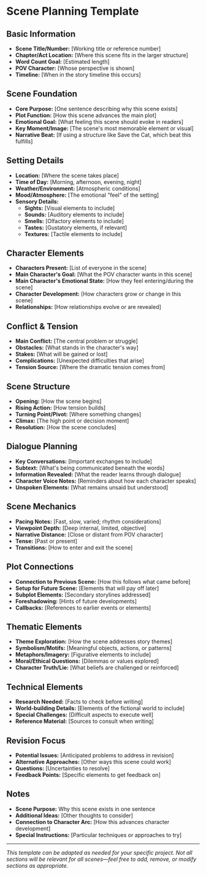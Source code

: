 # Scene Planning Template

## Basic Information
- **Scene Title/Number:** [Working title or reference number]
- **Chapter/Act Location:** [Where this scene fits in the larger structure]
- **Word Count Goal:** [Estimated length]
- **POV Character:** [Whose perspective is shown]
- **Timeline:** [When in the story timeline this occurs]

## Scene Foundation
- **Core Purpose:** [One sentence describing why this scene exists]
- **Plot Function:** [How this scene advances the main plot]
- **Emotional Goal:** [What feeling this scene should evoke in readers]
- **Key Moment/Image:** [The scene's most memorable element or visual]
- **Narrative Beat:** [If using a structure like Save the Cat, which beat this fulfills]

## Setting Details
- **Location:** [Where the scene takes place]
- **Time of Day:** [Morning, afternoon, evening, night]
- **Weather/Environment:** [Atmospheric conditions]
- **Mood/Atmosphere:** [The emotional "feel" of the setting]
- **Sensory Details:**
  - **Sights:** [Visual elements to include]
  - **Sounds:** [Auditory elements to include]
  - **Smells:** [Olfactory elements to include]
  - **Tastes:** [Gustatory elements, if relevant]
  - **Textures:** [Tactile elements to include]

## Character Elements
- **Characters Present:** [List of everyone in the scene]
- **Main Character's Goal:** [What the POV character wants in this scene]
- **Main Character's Emotional State:** [How they feel entering/during the scene]
- **Character Development:** [How characters grow or change in this scene]
- **Relationships:** [How relationships evolve or are revealed]

## Conflict & Tension
- **Main Conflict:** [The central problem or struggle]
- **Obstacles:** [What stands in the character's way]
- **Stakes:** [What will be gained or lost]
- **Complications:** [Unexpected difficulties that arise]
- **Tension Source:** [Where the dramatic tension comes from]

## Scene Structure
- **Opening:** [How the scene begins]
- **Rising Action:** [How tension builds]
- **Turning Point/Pivot:** [Where something changes]
- **Climax:** [The high point or decision moment]
- **Resolution:** [How the scene concludes]

## Dialogue Planning
- **Key Conversations:** [Important exchanges to include]
- **Subtext:** [What's being communicated beneath the words]
- **Information Revealed:** [What the reader learns through dialogue]
- **Character Voice Notes:** [Reminders about how each character speaks]
- **Unspoken Elements:** [What remains unsaid but understood]

## Scene Mechanics
- **Pacing Notes:** [Fast, slow, varied; rhythm considerations]
- **Viewpoint Depth:** [Deep internal, limited, objective]
- **Narrative Distance:** [Close or distant from POV character]
- **Tense:** [Past or present]
- **Transitions:** [How to enter and exit the scene]

## Plot Connections
- **Connection to Previous Scene:** [How this follows what came before]
- **Setup for Future Scene:** [Elements that will pay off later]
- **Subplot Elements:** [Secondary storylines addressed]
- **Foreshadowing:** [Hints of future developments]
- **Callbacks:** [References to earlier events or elements]

## Thematic Elements
- **Theme Exploration:** [How the scene addresses story themes]
- **Symbolism/Motifs:** [Meaningful objects, actions, or patterns]
- **Metaphors/Imagery:** [Figurative elements to include]
- **Moral/Ethical Questions:** [Dilemmas or values explored]
- **Character Truth/Lie:** [What beliefs are challenged or reinforced]

## Technical Elements
- **Research Needed:** [Facts to check before writing]
- **World-building Details:** [Elements of the fictional world to include]
- **Special Challenges:** [Difficult aspects to execute well]
- **Reference Material:** [Sources to consult when writing]

## Revision Focus
- **Potential Issues:** [Anticipated problems to address in revision]
- **Alternative Approaches:** [Other ways this scene could work]
- **Questions:** [Uncertainties to resolve]
- **Feedback Points:** [Specific elements to get feedback on]

## Notes
- **Scene Purpose:** Why this scene exists in one sentence
- **Additional Ideas:** [Other thoughts to consider]
- **Connection to Character Arc:** [How this advances character development]
- **Special Instructions:** [Particular techniques or approaches to try]

---

*This template can be adapted as needed for your specific project. Not all sections will be relevant for all scenes—feel free to add, remove, or modify sections as appropriate.* 